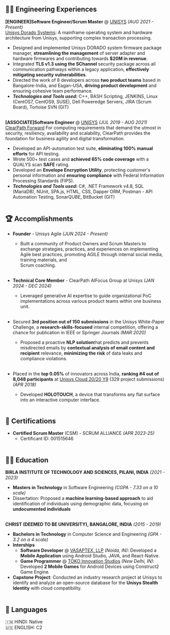
## 👨‍💻 Engineering Experiences

**[ENGINEER]Software Engineer/Scrum Master** @ [UNISYS](https://www.unisys.com/) _(AUG 2021 - Present)_ <br>
[Unisys Dorado Systems](https://www.unisys.com/siteassets/collateral/ebook/eb-04182024-clearpath-foward-solution-overview.pdf#page=6): A mainframe operating system and hardware architecture from Unisys, supporting complex transaction processing.
  - Designed and implemented Unisys DORADO system firmware package manager, **streamlining the management** of server adapter and hardware firmwares and contributing towards **$20M in revenue**.
  - Integrated **TLS v1.3 using the SChannel** security package across all communication pathways within a legacy application, **effectively mitigating security vulnerabilities**.
  - Directed the work of 8 developers across **two product teams** based in Bangalore-India, and Eagan-USA, **driving product development** and ensuring cohesive team performance.
  - **_Technologies and Tools used:_** C++, BASH Scripting, JENKINS, Linux (CentOS7, CentOS9, SUSE), Dell Poweredge Servers, JIRA (Scrum Board), Tortoise SVN (GIT)
<br><br>

**[ASSOCIATE]Software Engineer** @ [UNISYS](https://www.unisys.com/) _(JUL 2019 - AUG 2021)_ <br>
[ClearPath Forward](https://www.unisys.com/solutions/clearpath-forward/#clearPathServices) For computing requirements that demand the utmost in security, resiliency, availability and scalability, ClearPath provides the foundation for business agility and digital transformation.
  - Developed an API-automation test suite, **eliminating 100% manual efforts** for API testing.
  - Wrote 500+ test cases and **achieved 65% code coverage** with a QUALYS scan **SAFE** rating.
  - Developed an **Envelope Encryption Utility**, protecting customer's personal information and **ensuring compliance** with Federal Information Processing Standards (FIPS).
  - **_Technologies and Tools used:_** C#, .NET Framework v4.8, SQL (MariaDB), NUnit, SPA.js, HTML, CSS, Dapper ORM, Postman - API Automation Testing, SonarQUBE, BitBucket (GIT)
<br><br>
  
## 🏆 Accomplishments

- **Founder** - Unisys Agile _(JUN 2024 - Present)_ <br>
  - Built a community of Product Owners and Scrum Masters to exchange strategies, practices, and experiences on implementing Agile best practices, promoting AGILE through internal social media, training materials, and     
    Scrum coaching.
<br><br>

- **Technical Core Member** - ClearPath AIFocus Group at Unisys _(JAN 2024 - DEC 2024)_ <br>
  - Leveraged generative AI expertise to guide organizational PoC implementations across various product teams within one business unit.
<br><br>

- Secured **3rd position out of 150 submissions** in the Unisys White-Paper Challenge, a **research-skills-focused** internal competition, offering a chance for publication in IEEE or Springer Journals _(MAR 2020)_ <br>
  - Proposed a proactive **NLP solution**that predicts and prevents misdirected emails by **contextual analysis of email content and recipient** relevance, **minimizing the risk** of data leaks and compliance violations.
<br><br>

- Placed in the **top 0.05%** of innovators across India, **ranking #4 out of 8,048 participants** at [Unisys Cloud 20/20 Y9](https://www.unisys.com/news-release/unisys-announces-winners-ninth-annual-cloud-2020-contest/) (329 project submissions) _(APR 2018)_ <br>
  - Developed **HOLOTOUCH**, a device that transforms any flat surface into an interactive computer interface.
<br><br> 

## 🥇 Certifications

- **Certified Scrum Master** (CSM) - SCRUM ALLIANCE _(APR 2023-25)_ <br>
  - Certificant ID: 001515646
<br><br>

## 👨‍🎓 Education

**BIRLA INSTITUTE OF TECHNOLOGY AND SCIENCES, PILANI, INDIA** _(2021 - 2023)_ <br>
  - **Masters in Technology** in Software Engineering _(CGPA - 7.33 on a 10 scale)_
  - Dissertation: Proposed a **machine learning-based approach** to aid identification of individuals using demographic data, focusing on **undocumented individuals**
<br><br>

**CHRIST (DEEMED TO BE UNIVERSITY), BANGALORE, INDIA** _(2015 - 2019)_ <br>
  - **Bachelors in Technology** in Computer Science and Engineering _(GPA - 3.2 on a 4 scale)_
  - **Interships**
      - **Software Developer** @ [VASAPTEX, LLP](https://vasaptex.com/) _(Noida, IN)_: Developed a **Mobile Application** using Android Studio, JAVA, and React-Native.
      - **Game Programmer** @ [TOKO Innovation Studios](https://www.crunchbase.com/organization/toko-innovations-studios) _(New Delhi, IN)_: Developed **2 Mobile Games** for Android Devices using Construct2 Game Engine.
  - **Capstone Project**: Conducted an industry research project at Unisys to identify and analyze an open-source database for the **Unisys Stealth Identity** with cloud compatibility.
<br><br>

## 💬 Languages

🇮🇳 HINDI: Native <br>
🇺🇸 ENGLISH: C2
<br><br>
